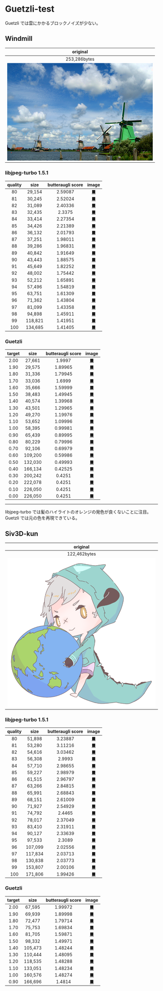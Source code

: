 # Guetzli-test

Guetzli では雲にかかるブロックノイズが少ない。

## Windmill
|original|
|:---:|
|253,286bytes|
|![](images/wm/original.png)|
### libjpeg-turbo 1.5.1
|quality |size |butteraugli score|image |
|:----------:|:-----:|:------:|:-------------------:|
|80|29,154|2.59087|[■](images/wm/80.jpg)|
|81|30,245|2.52024|[■](images/wm/81.jpg)|
|82|31,089|2.40336|[■](images/wm/82.jpg)|
|83|32,435|2.3375|[■](images/wm/83.jpg)|
|84|33,414|2.27354|[■](images/wm/84.jpg)|
|85|34,426|2.21389|[■](images/wm/85.jpg)|
|86|36,132|2.01793|[■](images/wm/86.jpg)|
|87|37,251|1.98011|[■](images/wm/87.jpg)|
|88|39,286|1.96831|[■](images/wm/88.jpg)|
|89|40,842|1.91649|[■](images/wm/89.jpg)|
|90|43,443|1.88575|[■](images/wm/90.jpg)|
|91|45,649|1.82252|[■](images/wm/91.jpg)|
|92|48,002|1.75442|[■](images/wm/92.jpg)|
|93|52,212|1.65891|[■](images/wm/93.jpg)|
|94|57,496|1.54819|[■](images/wm/94.jpg)|
|95|63,751|1.61309|[■](images/wm/95.jpg)|
|96|71,362|1.43804|[■](images/wm/96.jpg)|
|97|81,099|1.43358|[■](images/wm/97.jpg)|
|98|94,898|1.45911|[■](images/wm/98.jpg)|
|99|118,821|1.41951|[■](images/wm/99.jpg)|
|100|134,685|1.41405|[■](images/wm/100.jpg)|
### Guetzli
|target |size |butteraugli score|image |
|:----------:|:-----:|:------:|:-------------------:|
|2.00|27,661|1.9997|[■](images/wm/b2.00.jpg)|
|1.90|29,575|1.89965|[■](images/wm/b1.90.jpg)|
|1.80|31,336|1.79945|[■](images/wm/b1.80.jpg)|
|1.70|33,036|1.6999|[■](images/wm/b1.70.jpg)|
|1.60|35,666|1.59999|[■](images/wm/b1.60.jpg)|
|1.50|38,483|1.49945|[■](images/wm/b1.50.jpg)|
|1.40|40,574|1.39968|[■](images/wm/b1.40.jpg)|
|1.30|43,501|1.29965|[■](images/wm/b1.30.jpg)|
|1.20|49,270|1.19976|[■](images/wm/b1.20.jpg)|
|1.10|53,652|1.09996|[■](images/wm/b1.10.jpg)|
|1.00|58,395|0.99981|[■](images/wm/b1.00.jpg)|
|0.90|65,439|0.89995|[■](images/wm/b0.90.jpg)|
|0.80|80,229|0.79996|[■](images/wm/b0.80.jpg)|
|0.70|92,106|0.69979|[■](images/wm/b0.70.jpg)|
|0.60|109,200|0.59986|[■](images/wm/b0.60.jpg)|
|0.50|132,030|0.49993|[■](images/wm/b0.50.jpg)|
|0.40|166,134|0.42525|[■](images/wm/b0.40.jpg)|
|0.30|200,242|0.4251|[■](images/wm/b0.30.jpg)|
|0.20|222,078|0.4251|[■](images/wm/b0.20.jpg)|
|0.10|226,050|0.4251|[■](images/wm/b0.10.jpg)|
|0.00|226,050|0.4251|[■](images/wm/b0.00.jpg)|

--------

libjpeg-turbo では髪のハイライトのオレンジの発色が良くないことに注目。Guetzli では元の色を再現できている。

## Siv3D-kun
|original|
|:---:|
|122,462bytes|
|![](images/s3/original.png)|
### libjpeg-turbo 1.5.1
|quality |size |butteraugli score|image |
|:----------:|:-----:|:------:|:-------------------:|
|80|51,898|3.23887|[■](images/s3/80.jpg)|
|81|53,280|3.11216|[■](images/s3/81.jpg)|
|82|54,616|3.03462|[■](images/s3/82.jpg)|
|83|56,308|2.9993|[■](images/s3/83.jpg)|
|84|57,710|2.98655|[■](images/s3/84.jpg)|
|85|59,227|2.98979|[■](images/s3/85.jpg)|
|86|61,515|2.96797|[■](images/s3/86.jpg)|
|87|63,266|2.84815|[■](images/s3/87.jpg)|
|88|65,991|2.68843|[■](images/s3/88.jpg)|
|89|68,151|2.61009|[■](images/s3/89.jpg)|
|90|71,927|2.54929|[■](images/s3/90.jpg)|
|91|74,792|2.4465|[■](images/s3/91.jpg)|
|92|78,017|2.37049|[■](images/s3/92.jpg)|
|93|83,410|2.31911|[■](images/s3/93.jpg)|
|94|90,127|2.33639|[■](images/s3/94.jpg)|
|95|97,533|2.3089|[■](images/s3/95.jpg)|
|96|107,099|2.02556|[■](images/s3/96.jpg)|
|97|117,834|2.03713|[■](images/s3/97.jpg)|
|98|130,838|2.03773|[■](images/s3/98.jpg)|
|99|153,807|2.00106|[■](images/s3/99.jpg)|
|100|171,806|1.99426|[■](images/s3/100.jpg)|
### Guetzli
|target |size |butteraugli score|image |
|:----------:|:-----:|:------:|:-------------------:|
|2.00|67,595|1.99972|[■](images/s3/b2.00.jpg)|
|1.90|69,939|1.89998|[■](images/s3/b1.90.jpg)|
|1.80|72,477|1.79714|[■](images/s3/b1.80.jpg)|
|1.70|75,753|1.69834|[■](images/s3/b1.70.jpg)|
|1.60|81,705|1.59871|[■](images/s3/b1.60.jpg)|
|1.50|98,332|1.49971|[■](images/s3/b1.50.jpg)|
|1.40|105,473|1.48244|[■](images/s3/b1.40.jpg)|
|1.30|110,444|1.48095|[■](images/s3/b1.30.jpg)|
|1.20|118,535|1.48288|[■](images/s3/b1.20.jpg)|
|1.10|133,051|1.48234|[■](images/s3/b1.10.jpg)|
|1.00|160,576|1.48274|[■](images/s3/b1.00.jpg)|
|0.90|166,696|1.4814|[■](images/s3/b0.90.jpg)|

